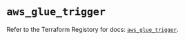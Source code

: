 # `aws_glue_trigger`

Refer to the Terraform Registory for docs: [`aws_glue_trigger`](https://www.terraform.io/docs/providers/aws/r/glue_trigger).
